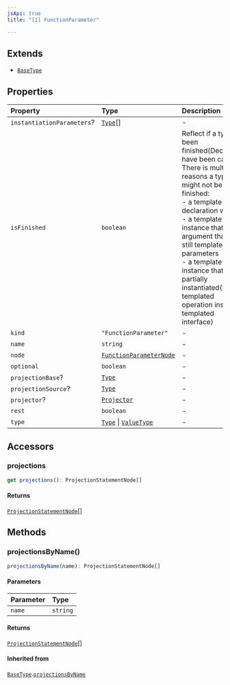 ```yaml
---
jsApi: true
title: "[I] FunctionParameter"

---
```

## Extends

- [`BaseType`](BaseType.md)

## Properties

| Property | Type | Description | Inheritance |
| :------ | :------ | :------ | :------ |
| `instantiationParameters`? | [`Type`](../type-aliases/Type.md)[] | - | [`BaseType`](BaseType.md).`instantiationParameters` |
| `isFinished` | `boolean` | Reflect if a type has been finished(Decorators have been called).<br />There is multiple reasons a type might not be finished:<br />- a template declaration will not<br />- a template instance that argument that are still template parameters<br />- a template instance that is only partially instantiated(like a templated operation inside a templated interface) | [`BaseType`](BaseType.md).`isFinished` |
| `kind` | `"FunctionParameter"` | - | [`BaseType`](BaseType.md).`kind` |
| `name` | `string` | - | - |
| `node` | [`FunctionParameterNode`](FunctionParameterNode.md) | - | [`BaseType`](BaseType.md).`node` |
| `optional` | `boolean` | - | - |
| `projectionBase`? | [`Type`](../type-aliases/Type.md) | - | [`BaseType`](BaseType.md).`projectionBase` |
| `projectionSource`? | [`Type`](../type-aliases/Type.md) | - | [`BaseType`](BaseType.md).`projectionSource` |
| `projector`? | [`Projector`](Projector.md) | - | [`BaseType`](BaseType.md).`projector` |
| `rest` | `boolean` | - | - |
| `type` | [`Type`](../type-aliases/Type.md) \| [`ValueType`](ValueType.md) | - | - |

## Accessors

### projections

```ts
get projections(): ProjectionStatementNode[]
```

#### Returns

[`ProjectionStatementNode`](ProjectionStatementNode.md)[]

## Methods

### projectionsByName()

```ts
projectionsByName(name): ProjectionStatementNode[]
```

#### Parameters

| Parameter | Type |
| :------ | :------ |
| `name` | `string` |

#### Returns

[`ProjectionStatementNode`](ProjectionStatementNode.md)[]

#### Inherited from

[`BaseType`](BaseType.md).[`projectionsByName`](BaseType.md#projectionsbyname)
